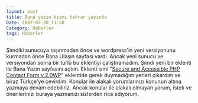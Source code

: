 ```yaml
---
layout: post
title: Bana yazın kısmı tekrar yayında
Date: 2007-07-28 11:50
Category: Haberler
tags: Haberler
---
```


Şimdiki sunucuya taşınmadan önce ve wordpress'in yeni versiyonunu
kurmadan önce Bana Ulaşın sayfası vardı. Ancak yeni sunucu ve
versiyondan sonra bir türlü bu eklentiyi çalıştıramadım. Şimdi yeni bir
eklenti ile Bana Yazın sayfasını açtım. Eklenti ismi "[Secure and Accessible PHP Contact Form v.2.0WP][]" eklentide gerek duymadığım
yerleri çıkardım ve biraz Türkçe'ye çevirdim. Konular ile alakalı
yorumlarınızı konunun altına yazmaya devam edebiliriz. Ancak konular ile
alakalı olmayan yorum, istek ve önerilerinizi buraya yazmanızı sizlerden
rica ediyorum.

  [Secure and Accessible PHP Contact Form v.2.0WP]: http://green-beast.com/blog/?page_id=136
